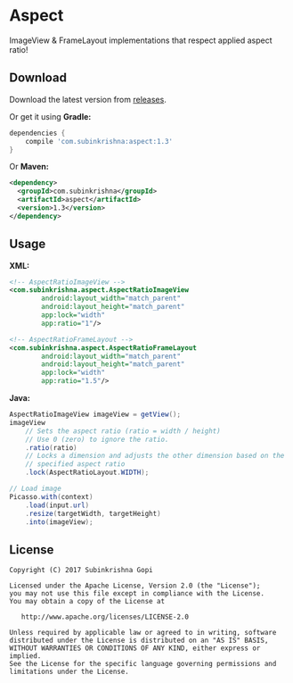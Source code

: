 Aspect
====
ImageView & FrameLayout implementations that respect applied aspect ratio!

## Download

Download the latest version from [releases][1].

Or get it using **Gradle:**

````groovy
dependencies {
    compile 'com.subinkrishna:aspect:1.3'
}
````

Or **Maven:**

````xml
<dependency>
  <groupId>com.subinkrishna</groupId>
  <artifactId>aspect</artifactId>
  <version>1.3</version>
</dependency>
````

## Usage

**XML:**

````xml
<!-- AspectRatioImageView -->
<com.subinkrishna.aspect.AspectRatioImageView
        android:layout_width="match_parent"
        android:layout_height="match_parent"
        app:lock="width"
        app:ratio="1"/>

<!-- AspectRatioFrameLayout -->
<com.subinkrishna.aspect.AspectRatioFrameLayout
        android:layout_width="match_parent"
        android:layout_height="match_parent"
        app:lock="width"
        app:ratio="1.5"/>
````

**Java:**

````java
AspectRatioImageView imageView = getView();
imageView
    // Sets the aspect ratio (ratio = width / height)
    // Use 0 (zero) to ignore the ratio.
    .ratio(ratio)
    // Locks a dimension and adjusts the other dimension based on the
    // specified aspect ratio
    .lock(AspectRatioLayout.WIDTH);

// Load image
Picasso.with(context)
    .load(input.url)
    .resize(targetWidth, targetHeight)
    .into(imageView);
````

## License

    Copyright (C) 2017 Subinkrishna Gopi

    Licensed under the Apache License, Version 2.0 (the "License");
    you may not use this file except in compliance with the License.
    You may obtain a copy of the License at

       http://www.apache.org/licenses/LICENSE-2.0

    Unless required by applicable law or agreed to in writing, software
    distributed under the License is distributed on an "AS IS" BASIS,
    WITHOUT WARRANTIES OR CONDITIONS OF ANY KIND, either express or implied.
    See the License for the specific language governing permissions and
    limitations under the License.

[1]: ../../releases
